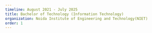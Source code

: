 ```yaml
---
timeline: August 2021 - July 2025
title: Bachelor of Technology (Information Technology)
organization: Noida Institute of Engineering and Technology(NIET)
order: 1
---
```

